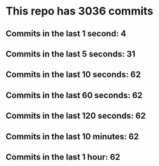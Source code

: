 # This repo has 3036 commits

## Commits in the last 1 second: 4
## Commits in the last 5 seconds: 31
## Commits in the last 10 seconds: 62
## Commits in the last 60 seconds: 62
## Commits in the last 120 seconds: 62
## Commits in the last 10 minutes: 62
## Commits in the last 1 hour: 62
